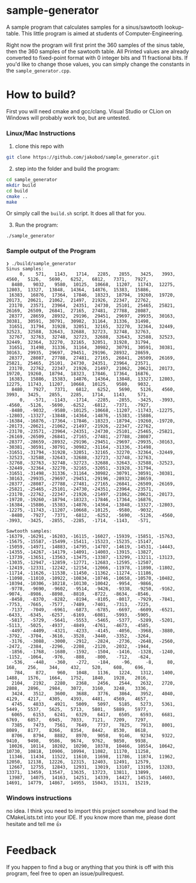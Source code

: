 # sample-generator
A sample program that calculates samples for a sinus/sawtooth lookup-table.
This little program is aimed at students of Computer-Engineering.

Right now the program will first print the 360 samples of the sinus table, then the 360 samples of the sawtooth table. All Printed values are already converted to fixed-point format with 0 integer bits and 11 fractional bits.
If you'd like to change those values, you can simply change the constants in the `sample_generator.cpp`.

# How to build?
First you will need cmake and gcc/clang. Visual Studio or CLion on Windows will probably work too, but are untested.

### Linux/Mac Instructions

1. clone this repo with
```bash
git clone https://github.com/jakobod/sample_generator.git
```

2. step into the folder and build the program:
```bash
cd sample_generator
mkdir build
cd build
cmake ..
make
```
Or simply call the `build.sh` script. It does all that for you.

3. Run the program:
```
./sample_generator
```

### Sample output of the Program
```
❯ ./build/sample_generator    
Sinus samples:
     0,    571,   1143,   1714,   2285,   2855,   3425,   3993,   4560,   5126,   5690,   6252,   6812,   7371,   7927, 
  8480,   9032,   9580,  10125,  10668,  11207,  11743,  12275,  12803,  13327,  13848,  14364,  14876,  15383,  15886, 
 16383,  16876,  17364,  17846,  18323,  18794,  19260,  19720,  20173,  20621,  21062,  21497,  21926,  22347,  22762, 
 23170,  23571,  23964,  24351,  24730,  25101,  25465,  25821,  26169,  26509,  26841,  27165,  27481,  27788,  28087, 
 28377,  28659,  28932,  29196,  29451,  29697,  29935,  30163,  30381,  30591,  30791,  30982,  31164,  31336,  31498, 
 31651,  31794,  31928,  32051,  32165,  32270,  32364,  32449,  32523,  32588,  32643,  32688,  32723,  32748,  32763, 
 32767,  32763,  32748,  32723,  32688,  32643,  32588,  32523,  32449,  32364,  32270,  32165,  32051,  31928,  31794, 
 31651,  31498,  31336,  31164,  30982,  30791,  30591,  30381,  30163,  29935,  29697,  29451,  29196,  28932,  28659, 
 28377,  28087,  27788,  27481,  27165,  26841,  26509,  26169,  25821,  25465,  25101,  24730,  24351,  23964,  23571, 
 23170,  22762,  22347,  21926,  21497,  21062,  20621,  20173,  19720,  19260,  18794,  18323,  17846,  17364,  16876, 
 16383,  15886,  15383,  14876,  14364,  13848,  13327,  12803,  12275,  11743,  11207,  10668,  10125,   9580,   9032, 
  8480,   7927,   7371,   6812,   6252,   5690,   5126,   4560,   3993,   3425,   2855,   2285,   1714,   1143,    571, 
     0,   -571,  -1143,  -1714,  -2285,  -2855,  -3425,  -3993,  -4560,  -5126,  -5690,  -6252,  -6812,  -7371,  -7927, 
 -8480,  -9032,  -9580, -10125, -10668, -11207, -11743, -12275, -12803, -13327, -13848, -14364, -14876, -15383, -15886, 
-16384, -16876, -17364, -17846, -18323, -18794, -19260, -19720, -20173, -20621, -21062, -21497, -21926, -22347, -22762, 
-23170, -23571, -23964, -24351, -24730, -25101, -25465, -25821, -26169, -26509, -26841, -27165, -27481, -27788, -28087, 
-28377, -28659, -28932, -29196, -29451, -29697, -29935, -30163, -30381, -30591, -30791, -30982, -31164, -31336, -31498, 
-31651, -31794, -31928, -32051, -32165, -32270, -32364, -32449, -32523, -32588, -32643, -32688, -32723, -32748, -32763, 
-32768, -32763, -32748, -32723, -32688, -32643, -32588, -32523, -32449, -32364, -32270, -32165, -32051, -31928, -31794, 
-31651, -31498, -31336, -31164, -30982, -30791, -30591, -30381, -30163, -29935, -29697, -29451, -29196, -28932, -28659, 
-28377, -28087, -27788, -27481, -27165, -26841, -26509, -26169, -25821, -25465, -25101, -24730, -24351, -23964, -23571, 
-23170, -22762, -22347, -21926, -21497, -21062, -20621, -20173, -19720, -19260, -18794, -18323, -17846, -17364, -16876, 
-16384, -15886, -15383, -14876, -14364, -13848, -13327, -12803, -12275, -11743, -11207, -10668, -10125,  -9580,  -9032, 
 -8480,  -7927,  -7371,  -6812,  -6252,  -5690,  -5126,  -4560,  -3993,  -3425,  -2855,  -2285,  -1714,  -1143,   -571, 

Sawtooth samples:
-16379, -16291, -16203, -16115, -16027, -15939, -15851, -15763, -15675, -15587, -15499, -15411, -15323, -15235, -15147, 
-15059, -14971, -14883, -14795, -14707, -14619, -14531, -14443, -14355, -14267, -14179, -14091, -14003, -13915, -13827, 
-13739, -13651, -13563, -13475, -13387, -13299, -13211, -13123, -13035, -12947, -12859, -12771, -12683, -12595, -12507, 
-12419, -12331, -12242, -12154, -12066, -11978, -11890, -11802, -11714, -11626, -11538, -11450, -11362, -11274, -11186, 
-11098, -11010, -10922, -10834, -10746, -10658, -10570, -10482, -10394, -10306, -10218, -10130, -10042,  -9954,  -9866, 
 -9778,  -9690,  -9602,  -9514,  -9426,  -9338,  -9250,  -9162,  -9074,  -8986,  -8898,  -8810,  -8722,  -8634,  -8546, 
 -8458,  -8370,  -8282,  -8194,  -8105,  -8017,  -7929,  -7841,  -7753,  -7665,  -7577,  -7489,  -7401,  -7313,  -7225, 
 -7137,  -7049,  -6961,  -6873,  -6785,  -6697,  -6609,  -6521,  -6433,  -6345,  -6257,  -6169,  -6081,  -5993,  -5905, 
 -5817,  -5729,  -5641,  -5553,  -5465,  -5377,  -5289,  -5201,  -5113,  -5025,  -4937,  -4849,  -4761,  -4673,  -4585, 
 -4497,  -4409,  -4321,  -4233,  -4145,  -4056,  -3968,  -3880,  -3792,  -3704,  -3616,  -3528,  -3440,  -3352,  -3264, 
 -3176,  -3088,  -3000,  -2912,  -2824,  -2736,  -2648,  -2560,  -2472,  -2384,  -2296,  -2208,  -2120,  -2032,  -1944, 
 -1856,  -1768,  -1680,  -1592,  -1504,  -1416,  -1328,  -1240,  -1152,  -1064,   -976,   -888,   -800,   -712,   -624, 
  -536,   -448,   -360,   -272,   -184,    -96,     -8,     80,    168,    256,    344,    432,    520,    608,    696, 
   784,    872,    960,   1048,   1136,   1224,   1312,   1400,   1488,   1576,   1664,   1752,   1840,   1928,   2016, 
  2104,   2192,   2280,   2368,   2456,   2544,   2632,   2720,   2808,   2896,   2984,   3072,   3160,   3248,   3336, 
  3424,   3512,   3600,   3688,   3776,   3864,   3952,   4040,   4129,   4217,   4305,   4393,   4481,   4569,   4657, 
  4745,   4833,   4921,   5009,   5097,   5185,   5273,   5361,   5449,   5537,   5625,   5713,   5801,   5889,   5977, 
  6065,   6153,   6241,   6329,   6417,   6505,   6593,   6681,   6769,   6857,   6945,   7033,   7121,   7209,   7297, 
  7385,   7473,   7561,   7649,   7737,   7825,   7913,   8001,   8089,   8177,   8266,   8354,   8442,   8530,   8618, 
  8706,   8794,   8882,   8970,   9058,   9146,   9234,   9322,   9410,   9498,   9586,   9674,   9762,   9850,   9938, 
 10026,  10114,  10202,  10290,  10378,  10466,  10554,  10642,  10730,  10818,  10906,  10994,  11082,  11170,  11258, 
 11346,  11434,  11522,  11610,  11698,  11786,  11874,  11962,  12050,  12138,  12226,  12315,  12403,  12491,  12579, 
 12667,  12755,  12843,  12931,  13019,  13107,  13195,  13283,  13371,  13459,  13547,  13635,  13723,  13811,  13899, 
 13987,  14075,  14163,  14251,  14339,  14427,  14515,  14603,  14691,  14779,  14867,  14955,  15043,  15131,  15219,
```

### Windows instructions
no idea. I think you need to import this project somehow and load the CMakeLists.txt into your IDE. If you know more than me, please dont hesitate and tell me :+1:

# Feedback
If you happen to find a bug or anything that you think is off with this program, feel free to open an issue/pullrequest.
